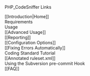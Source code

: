 PHP_CodeSniffer Links

[[Introduction|Home]]  
Requirements  
Usage  
[[Advanced Usage]]  
[[Reporting]]  
[[Configuration Options]]  
[[Fixing Errors Automatically]]  
Coding Standard Tutorial  
[[Annotated ruleset.xml]]  
Using the Subversion pre-commit Hook  
[[FAQ]]  